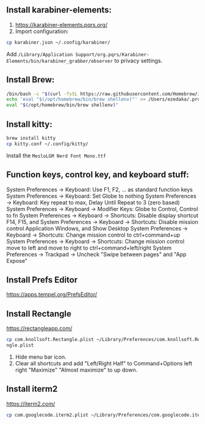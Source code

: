 ## Install karabiner-elements:
1. https://karabiner-elements.pqrs.org/
2. Import configuration:
```sh
cp karabiner.json ~/.config/karabiner/
```
Add `/Library/Application Support/org.pqrs/Karabiner-Elements/bin/karabiner_grabber/observer` to privacy settings.

## Install Brew:
```sh
/bin/bash -c "$(curl -fsSL https://raw.githubusercontent.com/Homebrew/install/HEAD/install.sh)"
echo 'eval "$(/opt/homebrew/bin/brew shellenv)"' >> /Users/ezedaka/.profile
eval "$(/opt/homebrew/bin/brew shellenv)"
```

## Install kitty:
```sh
brew install kitty
cp kitty.conf ~/.config/kitty/
```
Install the `MesloLGM Nerd Font Mono.ttf`

## Function keys, control key, and keyboard stuff:
System Preferences -> Keyboard: Use F1, F2, ... as standard function keys
System Preferences -> Keyboard: Set Globe to nothing
System Preferences -> Keyboard: Key repeat to max, Delay Until Repeat to 3 (zero based)
System Preferences -> Keyboard -> Modifier Keys: Globe to Control, Control to fn
System Preferences -> Keyboard -> Shortcuts: Disable display shortcut F14, F15, and
System Preferences -> Keyboard -> Shortcuts: Disable mission control Application Windows, and Show Desktop
System Preferences -> Keyboard -> Shortcuts: Change mission control to ctrl+command+up
System Preferences -> Keyboard -> Shortcuts: Change mission control move to left and move to right to ctrl+command+left/right
System Preferences -> Trackpad -> Uncheck "Swipe between pages" and "App Expose"

## Install Prefs Editor
https://apps.tempel.org/PrefsEditor/

## Install Rectangle
https://rectangleapp.com/
```sh
cp com.knollsoft.Rectangle.plist ~/Library/Preferences/com.knollsoft.Recta
ngle.plist
```
1. Hide menu bar icon.
2. Clear all shortcuts and add "Left/Right Half" to Command+Options left right "Maximize" "Almost maximize" to up down.

## Install iterm2
https://iterm2.com/
```sh
cp com.googlecode.iterm2.plist ~/Library/Preferences/com.googlecode.iterm2.plist
```

